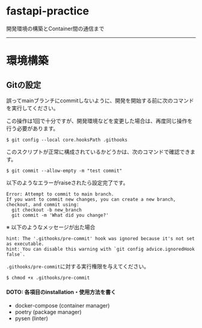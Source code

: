 # fastapi-practice

開発環境の構築とContainer間の通信まで

---

# 環境構築

## Gitの設定

誤ってmainブランチにcommitしないように、開発を開始する前に次のコマンドを実行してください。

この操作は1回で十分ですが、開発環境などを変更した場合は、再度同じ操作を行う必要があります。

```
$ git config --local core.hooksPath .githooks
```

このスクリプトが正常に構成されているかどうかは、次のコマンドで確認できます。

```
$ git commit --allow-empty -m "test commit"
```

以下のようなエラーがraiseされたら設定完了です。

```
Error: Attempt to commit to main branch.
If you want to commit new changes, you can create a new branch, checkout, and commit using:
  git checkout -b new_branch
  git commit -m 'What did you change?'
```

※ 以下のようなメッセージが出た場合

```
hint: The '.githooks/pre-commit' hook was ignored because it's not set as executable.
hint: You can disable this warning with `git config advice.ignoredHook false`.

```

`.githooks/pre-commit`に対する実行権限を与えてください。

```
$ chmod +x .githooks/pre-commit
```

#### DOTO: 各項目のinstallation・使用方法を書く
* docker-compose (container manager)
* poetry (package manager)
* pysen (linter)
